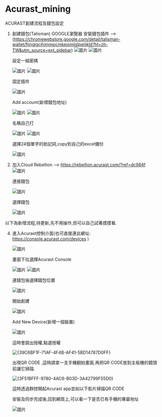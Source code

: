 # Acurast_mining
ACURAST創建流程及錢包設定

1. 創建錢包(Talisman)
   GOOGLE瀏覽器 安裝錢包插件 --> (https://chromewebstore.google.com/detail/talisman-wallet/fijngjgcjhjmmpcmkeiomlglpeiijkld?hl=zh-TW&utm_source=ext_sidebar)
   ![圖片](https://github.com/user-attachments/assets/aae30111-d9ed-4966-9a08-14cd378172db)
   ![圖片](https://github.com/user-attachments/assets/3b1bba02-9c5a-492e-a2f6-4e17e09b2e97)

   設定一組密碼
   
   ![圖片](https://github.com/user-attachments/assets/9a3d0549-40fd-46ca-a4ba-ee12e6893740)
   ![圖片](https://github.com/user-attachments/assets/7847507c-f0ec-45a2-8d47-788cc823ab09)

   固定插件
   
   ![圖片](https://github.com/user-attachments/assets/c03e7c01-e741-4210-bb42-aee973e1e51c)

   Add account(新增錢包地址)
   
   ![圖片](https://github.com/user-attachments/assets/55d75edc-ddc9-492d-bb89-2f812b0c41c1)
   ![圖片](https://github.com/user-attachments/assets/7f1f7c5f-1d35-4e13-bb83-61321ca6b45b)


   名稱自己打
   
   ![圖片](https://github.com/user-attachments/assets/3fc3cf2f-b4fb-4877-849e-8a1ca940f25b)
   ![圖片](https://github.com/user-attachments/assets/676aa251-ff5c-4ff3-87d0-c230bbbca05f)

   選擇24個單字的助記詞,copy到自己的excel備份
   
   ![圖片](https://github.com/user-attachments/assets/0a150f67-1dfd-4dc6-a954-d2e67d216e95)

3. 加入Cloud Rebellion --> https://rebellion.acurast.com/?ref=dc984f
   ![圖片](https://github.com/user-attachments/assets/05b76440-a752-40a0-a81b-c9c630e9015e)

   連接錢包

   ![圖片](https://github.com/user-attachments/assets/dc172477-1f15-495f-9105-eda0f2f618dc)

   選擇錢包

   ![圖片](https://github.com/user-attachments/assets/8187cb77-2b6d-4ad1-b12d-0fac7f10243f)




   


以下為新增流程,待更新,先不用操作,但可以自己試著摸摸看.


4. 進入Acurast控制介面(也可直接連此網址: https://console.acurast.com/devices )

   ![圖片](https://github.com/user-attachments/assets/6e699204-7573-41aa-8fc0-e3eb97f1e05a)

   畫面下拉選擇Acurast Console

   ![圖片](https://github.com/user-attachments/assets/8ea89ef0-f9b1-4c89-90f2-a8711e21d075)
   ![圖片](https://github.com/user-attachments/assets/b006a341-fb78-4c42-bf64-e8c0a6cbab04)

   連錢包後選擇錢包位置

   ![圖片](https://github.com/user-attachments/assets/3cacf2eb-35ae-4249-9cc7-842dbaaed1f9)

   開始創建

   ![圖片](https://github.com/user-attachments/assets/00f4a517-313f-4803-b6a2-3a5b152d8d4a)


   Add New Device(新增一個裝置)

   ![圖片](https://github.com/user-attachments/assets/703112c1-ab95-46b3-81e8-0bd7c4672c8c)

   這時會跳出授權,點選授權

   ![{39C6BF1F-71AF-4F4B-AF41-5BD14787D0FF}](https://github.com/user-attachments/assets/1f9ce8d9-f34c-493e-8d3a-24f7ba54b188)

   出現QR CODE ,這時請拿一支手機翻拍畫面,再把QR CODE放到主板機的鏡頭前讓它掃描.

   ![{3F51BFFF-9780-4AC6-B03D-3A42799F55D0}](https://github.com/user-attachments/assets/758bc4b4-59bc-406b-88e5-097e32438e4f)

   這時透過群控開起Acurast app並如以下影片掃描QR CODE



   安裝及同步完成後,回到網頁上,可以看一下是否已有手機的專屬地址

   ![圖片](https://github.com/user-attachments/assets/44b3d100-09f1-4c96-a94f-1ab6ff54f333)


   








